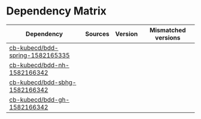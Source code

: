 # Dependency Matrix

Dependency | Sources | Version | Mismatched versions
---------- | ------- | ------- | -------------------
[cb-kubecd/bdd-spring-1582165335](https://github.com/cb-kubecd/bdd-spring-1582165335.git) |  | []() | 
[cb-kubecd/bdd-nh-1582166342](https://github.com/cb-kubecd/bdd-nh-1582166342.git) |  | []() | 
[cb-kubecd/bdd-sbhg-1582166342](https://github.com/cb-kubecd/bdd-sbhg-1582166342.git) |  | []() | 
[cb-kubecd/bdd-gh-1582166342](https://github.com/cb-kubecd/bdd-gh-1582166342.git) |  | []() | 
